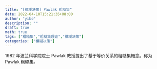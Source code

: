 ```yaml
---
title: "[模糊决策] Pawlak 粗糙集"
date: 2022-04-10T15:21:35+08:00
author: "yibo"
description: ""
draft: true
math: true
tags: ["粗糙集","粗糙集理论","模糊决策"]
categories: ["模糊决策"]
---
```


1982 年波兰科学院院士 Pawlak 教授提出了基于等价关系的粗糙集概念。称为 Pawlak 粗糙集。
